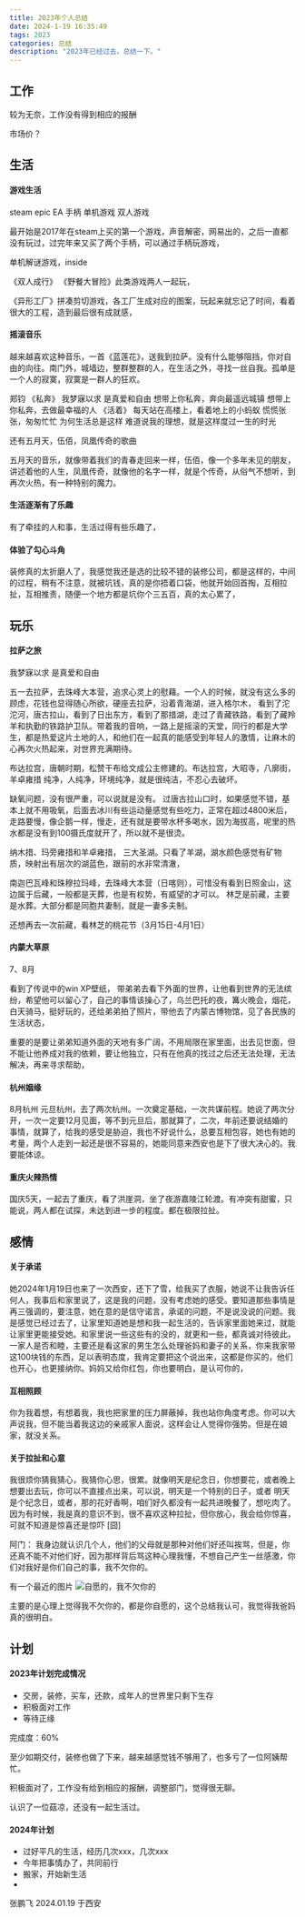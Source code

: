 ```yaml
---
title: 2023年个人总结
date: 2024-1-19 16:35:49
tags: 2023
categories: 总结
description: "2023年已经过去，总结一下。"
---
```



## 工作

较为无奈，工作没有得到相应的报酬

市场价？


## 生活

#### 游戏生活

steam epic EA  手柄 单机游戏 双人游戏 

最开始是2017年在steam上买的第一个游戏，声音解密，网易出的，之后一直都没有玩过，过完年来又买了两个手柄，可以通过手柄玩游戏，

单机解谜游戏，inside

《双人成行》 《野餐大冒险》此类游戏两人一起玩，

《异形工厂》拼凑剪切游戏，各工厂生成对应的图案，玩起来就忘记了时间，看着很大的工程，造到最后很有成就感，


#### 摇滚音乐

越来越喜欢这种音乐，一首《蓝莲花》，送我到拉萨。没有什么能够阻挡，你对自由的向往。南门外，城墙边，整群整群的人，在生活之外，寻找一丝自我。孤单是一个人的寂寞，寂寞是一群人的狂欢。

郑钧 《私奔》 我梦寐以求 是真爱和自由 想带上你私奔，奔向最遥远城镇 想带上你私奔，去做最幸福的人
《活着》 每天站在高楼上，看着地上的小蚂蚁 慌慌张张，匆匆忙忙 为何生活总是这样 难道说我的理想，就是这样度过一生的时光


还有五月天，伍佰，凤凰传奇的歌曲

五月天的音乐，就像带着我们的青春走回来一样，伍佰，像一个多年未见的朋友，讲述着他的人生，凤凰传奇，就像他的名字一样，就是个传奇，从俗气不想听，到再次火热，有一种特别的魔力。


#### 生活逐渐有了乐趣

有了牵挂的人和事，生活过得有些乐趣了，

#### 体验了勾心斗角

装修真的太折磨人了，我感觉我还是选的比较不错的装修公司，都是这样的，中间的过程，稍有不注意，就被坑钱，真的是你捂着口袋，他就开始回首掏，互相拉扯，互相推责，随便一个地方都是坑你个三五百，真的太心累了，


## 玩乐

#### 拉萨之旅

我梦寐以求 是真爱和自由

五一去拉萨，去珠峰大本营，追求心灵上的慰藉。一个人的时候，就没有这么多的顾虑，花钱也显得随心所欲，硬座去拉萨，沿着青海湖，进入格尔木， 看到了沱沱河，唐古拉山，看到了日出东方，看到了那措湖，走过了青藏铁路，看到了藏羚羊和执勤的铁路护卫队。带着我的音响，一路上是摇滚的天堂，同行的都是大学生，都是热爱这片土地的人，和他们在一起真的能感受到年轻人的激情，让麻木的心再次火热起来，对世界充满期待。

布达拉宫，唐朝时期，松赞干布给文成公主修建的。布达拉宫，大昭寺，八廓街，羊卓雍措 纯净，人纯净，环境纯净，就是很纯洁，不忍心去破坏。

缺氧问题，没有很严重，可以说就是没有。 过唐古拉山口时，如果感觉不错，基本上就不用吸氧，后面去冰川有些运动量感觉有些吃力，正常在超过4800米后，走路要慢，像企鹅一样，慢走，还有就是要带水杯多喝水，因为海拔高，呢里的热水都是没有到100摄氏度就开了，所以就不是很烫。


纳木措、玛旁雍措和羊卓雍措， 三大圣湖。只看了羊湖，湖水颜色感觉有矿物质，映射出有层次的湖蓝色，跟前的水非常清澈，

南迦巴瓦峰和珠穆拉玛峰，去珠峰大本营（日喀则），可惜没有看到日照金山，这边属于后藏，一般都是天葬，也是有权势，有威望的才可以。 林芝是前藏，主要是水葬。大部分都是同胞共妻制，就是一妻多夫制。

还想再去一次前藏，看林芝的桃花节（3月15日-4月1日）


#### 内蒙大草原

7、8月

看到了传说中的win XP壁纸， 带弟弟去看下外面的世界，让他看到世界的无法缤纷，希望他可以留心了，自己的事情该操心了，乌兰巴托的夜，篝火晚会，烟花，白天骑马，挺好玩的，还给弟弟拍了照片，带他去了内蒙古博物馆，见了各民族的生活状态，

重要的是要让弟弟知道外面的天地有多广阔，不用局限在家里面，出去见世面，但不能让他养成对我的依赖，要让他独立，只有在他真的找过之后还无法处理，无法解决，再来寻求帮助，

#### 杭州姻缘

8月杭州 元旦杭州，去了两次杭州。一次奠定基础，一次共谋前程。她说了两次分开，一次一定要12月见面，等不到元旦后，那就算了，二次，年前还要说结婚的事情，就算了，给我的感受是胁迫，我也不好说什么，总要互相包容，她也有她的考量，两个人走到一起还是很不容易的，她能同意来西安也是下了很大决心的。我要能体谅。


#### 重庆火辣热情

国庆5天，一起去了重庆，看了洪崖洞，坐了夜游嘉陵江轮渡。有冲突有甜蜜，只能说，两人都在试探，未达到进一步的程度。都在极限拉扯。

## 感情

#### 关于承诺

她2024年1月19日也来了一次西安，还下了雪，给我买了衣服，她说不让我告诉任何人，我事后和家里说了，这是我的问题，没有考虑她的感受。要知道那些事情是再三强调的，要注意，她在意的是信守诺言，承诺的问题，不是说没说的问题。我是感觉已经过去了，让家里知道她是想和我一起生活的，告诉家里面她来过，就能让家里更能接受她。和家里说一些这些有的没的，就更和一些，都真诚对待彼此，一家人是否和睦，主要还是看这家的男生怎么处理爸妈和妻子的关系，你来我家带这100块钱的东西，足以表明态度，我肯定要把这个说出来，这都是你买的，他们也开心，也更接纳你。妈妈又给你红包，你也要明白，是认可你的，

#### 互相照顾

你为我着想，有想着我，我也把家里的压力屏蔽掉，我也站你角度考虑。你可以大声说我，但不能当着我这边的亲戚家人面说，这样会让人觉得你强势。但是在娘家，就没关系。

####  关于拉扯和心意

我很烦你猜我猜心，我猜你心思，很累。就像明天是纪念日，你想要花，或者晚上想要出去玩，你可以不直接点出来，可以说，明天是一个特别的日子，或者 明天是个纪念日，或者，那的花好香啊，咱们好久都没有一起共进晚餐了，想吃肉了。因为有时候，我是真的意识不到，很不喜欢这种拉扯，但你放心，我会给你惊喜，可就不知道是惊喜还是惊吓 [囧]


阿门： 我身边就认识几个人，他们的父母就是那种对他们好还叫挨骂，但是，你还真不能不对他们好，因为那样背后骂这种心理我懂，不想自己产生一丝感激，你们对我好是你们自己的事，我不欠你的。

有一个最近的图片 ![自愿的，我不欠你的](2023年个人总结/webwxgetmsgimg.jpg)

主要的是心理上觉得我不欠你的，都是你自愿的，这个总结我认可，我觉得我爸妈真的很明白。


## 计划

#### 2023年计划完成情况

- 交房，装修，买车，还款，成年人的世界里只剩下生存
- 积极面对工作
- 等待正缘

完成度：60%

至少如期交付，装修也做了下来，越来越感觉钱不够用了，也多亏了一位阿姨帮忙。

积极面对了，工作没有给到相应的报酬，调整部门，觉得很无聊。

认识了一位菇凉，还没有一起生活过。


#### 2024年计划

- 过好平凡的生活，经历几次xxx，几次xxx
- 今年把事情办了，共同前行
- 搬家，开始新生活
- 




张鹏飞
2024.01.19 于西安  
